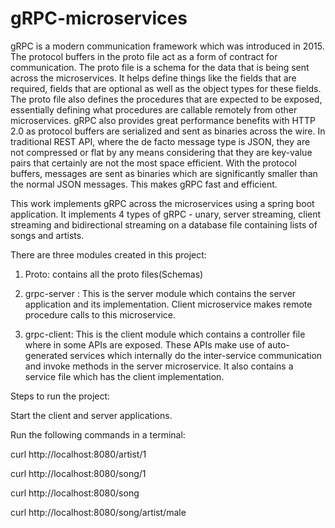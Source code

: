 # gRPC-microservices

gRPC is a modern communication framework which was introduced in 2015. The protocol buffers in the proto file act as a form of contract for communication. The proto file is a schema for the data that is being sent across the microservices. It helps define things like the fields that are required, fields that are optional as well as the object types for these fields. The proto file also defines the procedures that are expected to be exposed, essentially defining what procedures are callable remotely from other microservices. gRPC also provides great performance benefits with HTTP 2.0 as protocol buffers are serialized and sent as binaries across the wire. In traditional REST API, where the de facto message type is JSON, they are not compressed or flat by any means considering that they are key-value pairs that certainly are not the most space efficient. With the protocol buffers, messages are sent as binaries which are significantly smaller than the normal JSON messages. This makes gRPC fast and efficient.

This work implements gRPC across the microservices using a spring boot application. It implements 4 types of gRPC - unary, server streaming, client streaming and bidirectional streaming on a database file containing lists of songs and artists.

There are three modules created in this project:

1. Proto: contains all the proto files(Schemas)
2. grpc-server : This is the server module which contains the server application and its implementation. Client microservice makes remote procedure calls to this microservice.

3. grpc-client: This is the client module which contains a controller file where in some APIs are exposed. These APIs make use of auto-generated services which internally do the inter-service communication and invoke methods in the server microservice. It also contains a service file which has the client implementation. 

Steps to run the project:

Start the client and server applications.

Run the following commands in a terminal:

curl http://localhost:8080/artist/1

curl http://localhost:8080/song/1

curl http://localhost:8080/song

curl http://localhost:8080/song/artist/male







